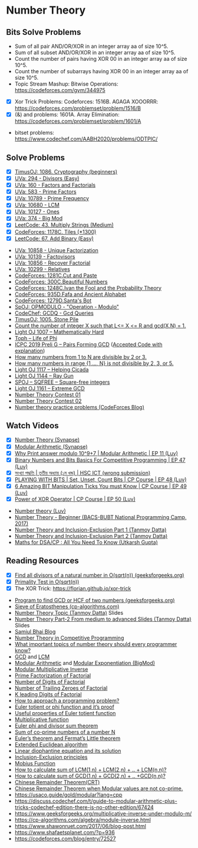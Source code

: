 # Number Theory

<!--
- Modular Arithmetic
  - [x] Addition, Subtraction and Multiplication modulo formula
  - [x] BigMod
  - Innerve Module
  - Multiplicative Inverse
  - Extend Euclid
-->

## Bits Solve Problems

- Sum of all pair AND/OR/XOR in an integer array aa of size 10^5.
- Sum of all subset AND/OR/XOR in an integer array aa of size 10^5.
- Count the number of pairs having XOR 00 in an integer array aa of size 10^5.
- Count the number of subarrays having XOR 00 in an integer array aa of size 10^5.
- Topic Stream Mashup: Bitwise Operations: https://codeforces.com/gym/344975
- [x] Xor Trick Problems: Codeforces: 1516B. AGAGA XOOORRR: https://codeforces.com/problemset/problem/1516/B
- [x] (&) and problems: 1601A. Array Elimination: https://codeforces.com/problemset/problem/1601/A
- bitset problems: https://www.codechef.com/AABH2020/problems/ODTPIC/

## Solve Problems

- [x] [TimusOJ: 1086. Cryptography (beginners)](https://acm.timus.ru/problem.aspx?space=1&num=1086)
- [x] [UVa: 294 - Divisors (Easy)](https://onlinejudge.org/index.php?option=onlinejudge&Itemid=8&page=show_problem&problem=230)
- [x] [UVa: 160 - Factors and Factorials](https://onlinejudge.org/index.php?option=com_onlinejudge&Itemid=8&page=show_problem&problem=96)
- [x] [UVa: 583 - Prime Factors](https://onlinejudge.org/index.php?option=com_onlinejudge&Itemid=8&page=show_problem&problem=524)
- [x] [UVa: 10789 - Prime Frequency](https://onlinejudge.org/index.php?option=com_onlinejudge&Itemid=8&page=show_problem&problem=1730)
- [x] [UVa: 10680 - LCM](https://onlinejudge.org/index.php?option=com_onlinejudge&Itemid=8&page=show_problem&problem=1621)
- [x] [UVa: 10127 - Ones](https://onlinejudge.org/index.php?option=com_onlinejudge&Itemid=8&page=show_problem&problem=1068)
- [x] [UVa: 374 - Big Mod](https://onlinejudge.org/index.php?option=com_onlinejudge&Itemid=8&page=show_problem&problem=310)
- [x] [LeetCode: 43. Multiply Strings (Medium)](https://leetcode.com/problems/multiply-strings/)
- [x] [CodeForces: 1178C. Tiles (\*1300)](https://codeforces.com/contest/1178/problem/C)
- [x] [LeetCode: 67. Add Binary (Easy)](https://leetcode.com/problems/add-binary)
- [UVa: 10858 - Unique Factorization](https://onlinejudge.org/index.php?option=com_onlinejudge&Itemid=8&page=show_problem&problem=1799)
- [UVa: 10139 - Factovisors](https://onlinejudge.org/index.php?option=com_onlinejudge&Itemid=8&page=show_problem&problem=1080)
- [UVa: 10856 - Recover Factorial](https://onlinejudge.org/index.php?option=com_onlinejudge&Itemid=8&page=show_problem&problem=1797)
- [UVa: 10299 - Relatives](https://onlinejudge.org/index.php?option=com_onlinejudge&Itemid=8&page=show_problem&problem=1240)
- [CodeForces: 1281C.Cut and Paste](https://codeforces.com/problemset/problem/1281/C)
- [CodeForces: 300C.Beautiful Numbers](https://codeforces.com/problemset/problem/300/C)
- [CodeForces: 1248C.Ivan the Fool and the Probability Theory](https://codeforces.com/problemset/problem/1248/C)
- [CodeForces: 935D.Fafa and Ancient Alphabet](https://codeforces.com/problemset/problem/935/D)
- [CodeForces: 1279D.Santa's Bot](https://codeforces.com/problemset/problem/1279/D)
- [SpOJ: OPMODULO - "Operation - Modulo"](https://www.spoj.com/problems/OPMODULO/)
- [CodeChef: GCDQ - Gcd Queries](https://www.codechef.com/problems/GCDQ)
- [TimusOJ: 1005. Stone Pile](https://acm.timus.ru/problem.aspx?space=1&num=1005)
- [Count the number of integer X such that L<= X <= R and gcd(X,N) = 1.](https://youtu.be/DTXvtKf3X_E?t=2600)
- [Light OJ 1007 – Mathematically Hard](https://youtu.be/DTXvtKf3X_E?t=3209)
- [Toph – Life of Phi](https://youtu.be/DTXvtKf3X_E?t=3629)
- [ICPC 2019 Preli G – Pairs Forming GCD](https://youtu.be/DTXvtKf3X_E?t=4537) ([Accepted Code with explanation](https://turing13.com/2020/07/16/icpc-2019-preli-g-pairs-forming-gcd/))
- [How many numbers from 1 to N are divisible by 2 or 3.](https://youtu.be/DTXvtKf3X_E?t=8260)
- [How many numbers in range {1,…, N} is not divisible by 2, 3, or 5.](https://youtu.be/DTXvtKf3X_E?t=8508)
- [Light OJ 1117 – Helping Cicada](https://youtu.be/DTXvtKf3X_E?t=8875)
- [Light OJ 1144 – Ray Gun](https://youtu.be/DTXvtKf3X_E?t=9026)
- [SPOJ – SQFREE – Square-free integers](https://youtu.be/DTXvtKf3X_E?t=10653)
- [Light OJ 1161 – Extreme GCD](https://youtu.be/DTXvtKf3X_E?t=11066)
- [Number Theory Contest 01](https://vjudge.net/contest/381131)
- [Number Theory Contest 02](https://vjudge.net/contest/381132)
- [Number theory practice problems (CodeForces Blog)](https://codeforces.com/blog/entry/49494)

## Watch Videos

- [x] [Number Theory (Synapse)](https://youtu.be/kr0cL7nOauc)
- [x] [Modular Arithmetic (Synapse)](https://youtu.be/RsWquJtpn0E)
- [x] [Why Print answer modulo 10^9+7 | Modular Arithmetic | EP 11 (Luv)](https://youtu.be/RCq5TYMZEwg)
- [x] [Binary Numbers and Bits Basics For Competitive Programming | EP 47 (Luv)](https://youtu.be/DYwhXwGj1L4)
- [x] [সংখ্যা পদ্ধতি | তৃতীয় অধ্যায় (১ম খন্ড) | HSC ICT (wrong submission)](https://youtube.com/playlist?list=PL0G2Ga9ALv6lrpxwuG2KE73ohn4K8GatJ)
- [x] [PLAYING WITH BITS | Set, Unset, Count Bits | CP Course | EP 48 (Luv)](https://youtu.be/yEa0vkjJSf0)
- [x] [6 Amazing BIT Manipulation Ticks You must Know | CP Course | EP 49 (Luv)](https://youtu.be/XjtYsFjXtoE)
- [x] [Power of XOR Operator | CP Course | EP 50 (Luv)](https://youtu.be/SFOlkUnjtA4)
- [Number theory (Luv)](https://youtube.com/playlist?list=PLauivoElc3giVROwL-6g9hO-LlSen_NaV)
- [Number Theory - Beginner (BACS-BUBT National Programming Camp, 2017)](https://youtu.be/gk2MUZc8jTM)
- [Number Theory and Inclusion-Exclusion Part 1 (Tanmoy Datta)](https://youtu.be/tDzHLd3UCo0)
- [Number Theory and Inclusion-Exclusion Part 2 (Tanmoy Datta)](https://youtu.be/DTXvtKf3X_E)
- [Maths for DSA/CP : All You Need To Know (Utkarsh Gupta)](https://youtu.be/tDM6lT-qjys?t=110)

## Reading Resources

- [x] [Find all divisors of a natural number in O(sqrt(n)) (geeksforgeeks.org)](https://www.geeksforgeeks.org/find-all-divisors-of-a-natural-number-set-2/)
- [x] [Primality Test in O(sqrt(n))](https://www.learndsa.com/2020/07/introduction-to-prime-numbers-and-primality-test-in-sqrt-n-time-complexity.html)
- [x] The XOR Trick: https://florian.github.io/xor-trick
- [Program to find GCD or HCF of two numbers (geeksforgeeks.org)](https://www.geeksforgeeks.org/c-program-find-gcd-hcf-two-numbers/)
- [Sieve of Eratosthenes (cp-algorithms.com)](https://cp-algorithms.com/algebra/sieve-of-eratosthenes.html)
- [Number Theory Topic (Tanmoy Datta)](https://docs.google.com/document/d/1NsGMyQSxa9xU-MrLQRcU1NYEZLDNm3xEeirqq5b-Liw/edit?usp=sharing) Slides
- [Number Theory Part-2 From medium to advanced Slides (Tanmoy Datta)](https://docs.google.com/presentation/d/1Svz9YBCYZqXUCWZ-lpHSu0itkPiN7q5IEI-wMGjwX7w/edit?usp=sharing) Slides
- [Samiul Bhai Blog](https://forthright48.com/p-cpps-101/)
- [Number Theory in Competitive Programming](https://artofproblemsolving.com/community/c90633h1291397)
- [What important topics of number theory should every programmer know?](https://www.quora.com/Number-Theory/What-important-topics-of-number-theory-should-every-programmer-know)
- [GCD](https://forthright48.com/euclidean-algorithm/) and [LCM](https://forthright48.com/lowest-common-multiple-of-two-number/)
- [Modular Arithmetic](https://forthright48.com/introduction-to-modular-arithmetic/) and [Modular Exponentiation (BigMod)](https://forthright48.com/modular-exponentiation/)
- [Modular Multiplicative Inverse](https://forthright48.com/modular-multiplicative-inverse/)
- [Prime Factorization of Factorial](https://forthright48.com/prime-factorization-of-factorial/)
- [Number of Digits of Factorial](https://forthright48.com/number-of-digits-of-factorial/)
- [Number of Trailing Zeroes of Factorial](https://forthright48.com/number-of-trailing-zeroes-of-factorial/)
- [K leading Digits of Factorial](https://forthright48.com/leading-digits-of-factorial/)
- [How to approach a programming problem?](https://youtu.be/DTXvtKf3X_E?t=3497)
- [Euler totient or phi function and it’s proof](https://forthright48.com/euler-totient-or-phi-function)
- [Useful properties of Euler totient function](https://youtu.be/DTXvtKf3X_E?t=2109)
- [Multiplicative function](https://forthright48.com/multiplicative-function/)
- [Euler phi and divisor sum theorem](https://forthright48.com/euler-phi-extension-and-divisor-sum/)
- [Sum of co-prime numbers of a number N](https://forthright48.com/sum-of-coprime-numbers-of-integer/)
- [Euler’s theorem and Fermat’s Little theorem](https://forthright48.com/eulers-theorem-and-fermats-little-theorem/)
- [Extended Euclidean algorithm](https://forthright48.com/extended-euclidean-algorithm/)
- [Linear diophantine equation and its solution](https://forthright48.com/linear-diophantine-equation/)
- [Inclusion-Exclusion principles](https://cp-algorithms.com/combinatorics/inclusion-exclusion.html)
- [Mobius Function](https://brilliant.org/wiki/mobius-function/)
- [How to calculate sum of LCM(1,n) + LCM(2,n) + .. + LCM(n,n)?](https://forthright48.com/spoj-lcmsum-lcm-sum)
- [How to calculate sum of GCD(1,n) + GCD(2,n) + .. +GCD(n,n)?](https://forthright48.com/gcd-sum-function/)
- [Chinese Remainder Theorem(CRT)](https://forthright48.com/chinese-remainder-theorem-part-1-coprime-moduli/)
- [Chinese Remainder Theorem when Modular values are not co-prime.](https://forthright48.com/chinese-remainder-theorem-part-2-non-coprime-moduli/)
- https://usaco.guide/gold/modular?lang=cpp
- https://discuss.codechef.com/t/guide-to-modular-arithmetic-plus-tricks-codechef-edition-there-is-no-other-edition/67424
- https://www.geeksforgeeks.org/multiplicative-inverse-under-modulo-m/
- https://cp-algorithms.com/algebra/module-inverse.html
- https://www.shawonruet.com/2017/06/blog-post.html
- https://www.shafaetsplanet.com/?p=936
- https://codeforces.com/blog/entry/72527
